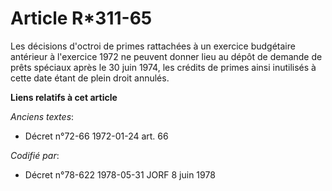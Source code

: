 # Article R*311-65

Les décisions d'octroi de primes rattachées à un exercice budgétaire antérieur à l'exercice 1972 ne peuvent donner lieu au
dépôt de demande de prêts spéciaux après le 30 juin 1974, les crédits de primes ainsi inutilisés à cette date étant de plein
droit annulés.

**Liens relatifs à cet article**

_Anciens textes_:

  - Décret n°72-66 1972-01-24 art. 66

_Codifié par_:

  - Décret n°78-622 1978-05-31 JORF 8 juin 1978
